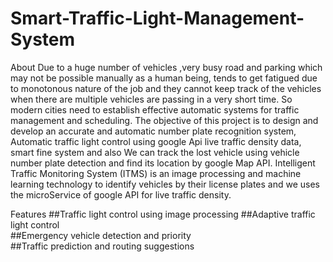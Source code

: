 # Smart-Traffic-Light-Management-System

About
Due to a huge number of vehicles ,very busy road and parking which may not be possible manually as a human being, tends to get fatigued due to monotonous nature of the job and they cannot keep track of the vehicles when there are multiple vehicles are passing in a very short time. So modern cities need to establish effective automatic systems for traffic management and scheduling. The objective of this project is to design and develop an accurate and automatic number plate recognition system, Automatic traffic light control using google Api live traffic density data, smart fine system and also We can track the lost vehicle using vehicle number plate detection and find its location by google Map API. Intelligent Traffic Monitoring System (ITMS) is an image processing and machine learning technology to identify vehicles by their license plates and we uses the microService of google API for live traffic density.

Features
##Traffic light control using image processing
##Adaptive traffic light control	
##Emergency vehicle detection and priority	
##Traffic prediction and routing suggestions	
